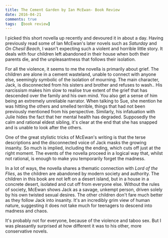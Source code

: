 ```yaml
--- 
title: The Cement Garden by Ian McEwan- Book Review  
date: 2016-04-21 
comments: true  
tags:  [book review]  
---  
```


I picked this short novella up recently and devoured it in about a day. Having previously read some of Ian McEwan's later novels such as <em>Saturday</em> and <em>On Chesil Beach</em>, I wasn't expecting such a violent and horrible little story. It deals with four children left abandoned in their house when both their parents die, and the unpleasantness that follows their isolation.  
<!--more-->  

For all the violence, it seems to me the novella is primarily about grief. The children are alone in a cement wasteland, unable to connect with anyone else, seemingly symbolic of the isolation of mourning. The main character, Jack, is disconnected from his sisters and brother and refuses to wash.. His narcissism makes him slow to realise true extent of the grief that has descended over the family and his own mind. You also get a sense of him being an extremely unreliable narrator. When talking to Sue, she mention he was hitting the others and smelled terrible, things that had not been previously mentioned from his perspective. Similarly, his infatuation with Julie hides the fact that her mental health has degraded. Supposedly the calm and rational eldest sibling, it's clear at the end that she has snapped and is unable to look after the others.  

One of the great stylistic tricks of McEwan's writing is that the terse descriptions and the disconnected voice of Jack masks the growing insanity. So much is implied, including the ending, which cuts off just at the right moment. The events of the novella proceed in a logical way that, whilst not rational, is enough to make you temporarily forget the madness.  

In a lot of ways, the novella shares a thematic connection with <em>Lord of the Flies</em>, as the children are abandoned by modern society and authority. The children in this book are not left on a desert island, but in a house in a concrete desert, isolated and cut off from everyone else. Without the rules of society, McEwan shows Jack as a savage, unkempt person, driven solely by his own twisted sexual desires. The other children don't fare much better as they follow Jack into insanity. It's an incredibly grim view of human nature, suggesting it does not take much for teenagers to descend into madness and chaos.  

It's probably not for everyone, because of the violence and taboo sex. But I was pleasantly surprised at how different it was to his other, more conservative novels.  
